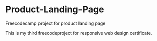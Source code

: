 # Product-Landing-Page
Freecodecamp project for product landing page

This is my third freecodeproject for responsive web design certificate.